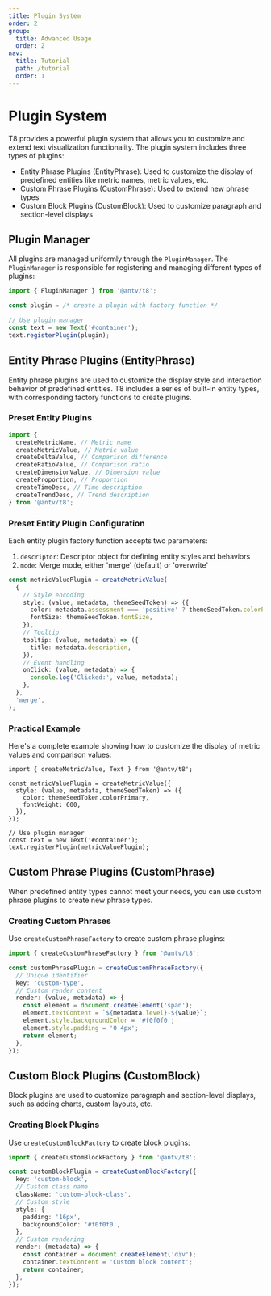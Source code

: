 ```yaml
---
title: Plugin System
order: 2
group:
  title: Advanced Usage
  order: 2
nav:
  title: Tutorial
  path: /tutorial
  order: 1
---
```


# Plugin System

T8 provides a powerful plugin system that allows you to customize and extend text visualization functionality. The plugin system includes three types of plugins:

- Entity Phrase Plugins (EntityPhrase): Used to customize the display of predefined entities like metric names, metric values, etc.
- Custom Phrase Plugins (CustomPhrase): Used to extend new phrase types
- Custom Block Plugins (CustomBlock): Used to customize paragraph and section-level displays

## Plugin Manager

All plugins are managed uniformly through the `PluginManager`. The `PluginManager` is responsible for registering and managing different types of plugins:

```ts
import { PluginManager } from '@antv/t8';

const plugin = /* create a plugin with factory function */

// Use plugin manager
const text = new Text('#container');
text.registerPlugin(plugin);
```

## Entity Phrase Plugins (EntityPhrase)

Entity phrase plugins are used to customize the display style and interaction behavior of predefined entities. T8 includes a series of built-in entity types, with corresponding factory functions to create plugins.

### Preset Entity Plugins

```ts
import {
  createMetricName, // Metric name
  createMetricValue, // Metric value
  createDeltaValue, // Comparison difference
  createRatioValue, // Comparison ratio
  createDimensionValue, // Dimension value
  createProportion, // Proportion
  createTimeDesc, // Time description
  createTrendDesc, // Trend description
} from '@antv/t8';
```

### Preset Entity Plugin Configuration

Each entity plugin factory function accepts two parameters:

1. `descriptor`: Descriptor object for defining entity styles and behaviors
2. `mode`: Merge mode, either 'merge' (default) or 'overwrite'

```ts
const metricValuePlugin = createMetricValue(
  {
    // Style encoding
    style: (value, metadata, themeSeedToken) => ({
      color: metadata.assessment === 'positive' ? themeSeedToken.colorPositive : themeSeedToken.colorNegative,
      fontSize: themeSeedToken.fontSize,
    }),
    // Tooltip
    tooltip: (value, metadata) => ({
      title: metadata.description,
    }),
    // Event handling
    onClick: (value, metadata) => {
      console.log('Clicked:', value, metadata);
    },
  },
  'merge',
);
```

### Practical Example

Here's a complete example showing how to customize the display of metric values and comparison values:

```tsx
import { createMetricValue, Text } from '@antv/t8';

const metricValuePlugin = createMetricValue({
  style: (value, metadata, themeSeedToken) => ({
    color: themeSeedToken.colorPrimary,
    fontWeight: 600,
  }),
});

// Use plugin manager
const text = new Text('#container');
text.registerPlugin(metricValuePlugin);
```

## Custom Phrase Plugins (CustomPhrase)

When predefined entity types cannot meet your needs, you can use custom phrase plugins to create new phrase types.

### Creating Custom Phrases

Use `createCustomPhraseFactory` to create custom phrase plugins:

```ts
import { createCustomPhraseFactory } from '@antv/t8';

const customPhrasePlugin = createCustomPhraseFactory({
  // Unique identifier
  key: 'custom-type',
  // Custom render content
  render: (value, metadata) => {
    const element = document.createElement('span');
    element.textContent = `${metadata.level}-${value}`;
    element.style.backgroundColor = '#f0f0f0';
    element.style.padding = '0 4px';
    return element;
  },
});
```

## Custom Block Plugins (CustomBlock)

Block plugins are used to customize paragraph and section-level displays, such as adding charts, custom layouts, etc.

### Creating Block Plugins

Use `createCustomBlockFactory` to create block plugins:

```ts
import { createCustomBlockFactory } from '@antv/t8';

const customBlockPlugin = createCustomBlockFactory({
  key: 'custom-block',
  // Custom class name
  className: 'custom-block-class',
  // Custom style
  style: {
    padding: '16px',
    backgroundColor: '#f0f0f0',
  },
  // Custom rendering
  render: (metadata) => {
    const container = document.createElement('div');
    container.textContent = 'Custom block content';
    return container;
  },
});
```
